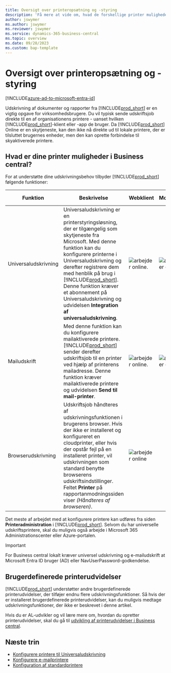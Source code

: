 ```yaml
---
title: Oversigt over printeropsætning og -styring
description: 'Få mere at vide om, hvad de forskellige printer muligheder i Business central'
author: jswymer
ms.author: jswymer
ms.reviewer: jswymer
ms.service: dynamics-365-business-central
ms.topic: overview
ms.date: 09/28/2023
ms.custom: bap-template
---
```


# Oversigt over printeropsætning og -styring

[!INCLUDE[azure-ad-to-microsoft-entra-id](~/../shared-content/shared/azure-ad-to-microsoft-entra-id.md)]

Udskrivning af dokumenter og rapporter fra [!INCLUDE[prod_short](includes/prod_short.md)] er en vigtig opgave for virksomhedsbrugere. Du vil typisk sende udskriftsjob direkte til en af organisationens printere - uanset hvilken [!INCLUDE[prod_short](includes/prod_short.md)]-klient eller -app de bruger. Da [!INCLUDE[prod_short](includes/prod_short.md)] Online er en skytjeneste, kan den ikke nå direkte ud til lokale printere, der er tilsluttet brugernes enheder, men den kan oprette forbindelse til skyaktiverede printere.

## Hvad er dine printer muligheder i Business central?

For at understøtte dine udskrivningsbehov tilbyder [!INCLUDE[prod_short](includes/prod_short.md)] følgende funktioner:

|Funktion|Beskrivelse|Webklient| Mobilapp|App til Teams|
|-------|-----------|----------|-----------|--------------|
|Universaludskrivning|Universaludskrivning er en printerstyringsløsning, der er tilgængelig som skytjeneste fra Microsoft. Med denne funktion kan du konfigurere printerne i Universaludskrivning og derefter registrere dem med henblik på brug i [!INCLUDE[prod_short](includes/prod_short.md)]. Denne funktion kræver et abonnement på Universaludskrivning og udvidelsen **Integration af universaludskrivning**.|![arbejder online.](media/check.png)|![arbejder online.](media/check.png)|![arbejder online](media/check.png)|
|Mailudskrift|Med denne funktion kan du konfigurere mailaktiverede printere. [!INCLUDE[prod_short](includes/prod_short.md)] sender derefter udskriftsjob til en printer ved hjælp af printerens mailadresse. Denne funktion kræver mailaktiverede printere og udvidelsen **Send til mail-printer**.|![arbejder online.](media/check.png)|![arbejder online](media/check.png)|![arbejder online](media/check.png)|
|Browserudskrivning|Udskriftsjob håndteres af udskrivningsfunktionen i brugerens browser. Hvis der ikke er installeret og konfigureret en cloudprinter, eller hvis der opstår fejl på en installeret printer, vil udskrivningen som standard benytte browserens udskriftsindstillinger. Feltet **Printer** på rapportanmodningssiden viser *(Håndteres af browseren)*.|![arbejder online](media/check.png)|||

Det meste af arbejdet med at konfigurere printere kan udføres fra siden **Printeradministration** i [!INCLUDE[prod_short](includes/prod_short.md)]. Selvom du har universelle udskriftsprintere, skal du muligvis også arbejde i Microsoft 365 Administrationscenter eller Azure-portalen.

> [!IMPORTANT]
> For Business central lokalt kræver universel udskrivning og e-mailudskrift at Microsoft Entra ID bruger (AD) eller NavUserPassword-godkendelse.

## Brugerdefinerede printerudvidelser

[!INCLUDE[prod_short](includes/prod_short.md)] understøtter andre brugerdefinerede printerudvidelser, der tilføjer endnu flere udskrivningsfunktioner. Så hvis der er installeret brugerdefinerede printerudvidelser, kan du muligvis medtage udskrivningsfunktioner, der ikke er beskrevet i denne artikel.

Hvis du er AL-udvikler og vil lære mere om, hvordan du opretter printerudvidelser, skal du gå til [udvikling af printerudvidelser i Business central](/dynamics365/business-central/dev-itpro/developer/devenv-reports-printing).

## Næste trin

- [Konfigurere printere til Universaludskrivning](admin-printer-setup-universal-print.md)  
- [Konfigurere e-mailprintere](admin-printer-setup-email.md)  
- [Konfiguration af standardprintere](ui-specify-printer-selection-reports.md)